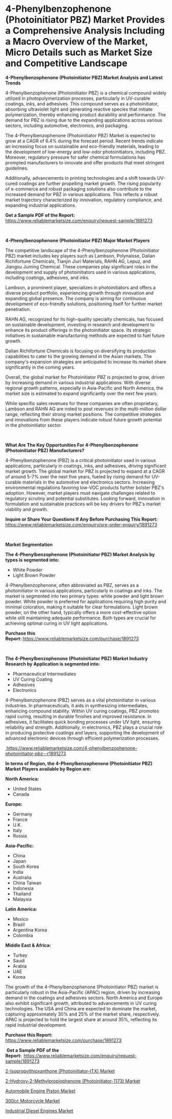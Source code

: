 <p><h1>4-Phenylbenzophenone (Photoinitiator PBZ) Market Provides a Comprehensive Analysis Including a Macro Overview of the Market, Micro Details such as Market Size and Competitive Landscape</h1></p><p><strong>4-Phenylbenzophenone (Photoinitiator PBZ) Market Analysis and Latest Trends</strong></p>
<p><p>4-Phenylbenzophenone (Photoinitiator PBZ) is a chemical compound widely utilized in photopolymerization processes, particularly in UV-curable coatings, inks, and adhesives. This compound serves as a photoinitiator, absorbing ultraviolet light and generating reactive species that initiate polymerization, thereby enhancing product durability and performance. The demand for PBZ is rising due to the expanding applications across various sectors, including automotive, electronics, and packaging.</p><p>The 4-Phenylbenzophenone (Photoinitiator PBZ) Market is expected to grow at a CAGR of 6.4% during the forecast period. Recent trends indicate an increasing focus on sustainable and eco-friendly materials, leading to the development of low-energy and low-odor photoinitiators, including PBZ. Moreover, regulatory pressure for safer chemical formulations has prompted manufacturers to innovate and offer products that meet stringent guidelines.</p><p>Additionally, advancements in printing technologies and a shift towards UV-cured coatings are further propelling market growth. The rising popularity of e-commerce and robust packaging solutions also contribute to the increased demand for PBZ in various applications. This reflects a robust market trajectory characterized by innovation, regulatory compliance, and expanding industrial applications.</p></p>
<p><strong>Get a Sample PDF of the Report:&nbsp;</strong> <a href="https://www.reliablemarketsize.com/enquiry/request-sample/1891273?utm_campaign=1898&utm_medium=2&utm_source=Github&utm_content=ia&utm_term=04022025&utm_id=4-phenylbenzophenone-photoinitiator-pbz">https://www.reliablemarketsize.com/enquiry/request-sample/1891273</a></p>
<p>&nbsp;</p>
<p><strong>4-Phenylbenzophenone (Photoinitiator PBZ) Major Market Players</strong></p>
<p><p>The competitive landscape of the 4-Phenylbenzophenone (Photoinitiator PBZ) market includes key players such as Lambson, Polynaisse, Dalian Richifortune Chemicals, Tianjin Jiuri Materials, RAHN AG, Lepuz, and Jiangsu Juming Chemical. These companies play significant roles in the development and supply of photoinitiators used in various applications, including coatings, adhesives, and inks.</p><p>Lambson, a prominent player, specializes in photoinitiators and offers a diverse product portfolio, experiencing growth through innovation and expanding global presence. The company is aiming for continuous development of eco-friendly solutions, positioning itself for further market penetration.</p><p>RAHN AG, recognized for its high-quality specialty chemicals, has focused on sustainable development, investing in research and development to enhance its product offerings in the photoinitiator space. Its strategic initiatives in sustainable manufacturing methods are expected to fuel future growth.</p><p>Dalian Richifortune Chemicals is focusing on diversifying its production capabilities to cater to the growing demand in the Asian markets. The company's expansion strategies are anticipated to increase its market share significantly in the coming years.</p><p>Overall, the global market for Photoinitiator PBZ is projected to grow, driven by increasing demand in various industrial applications. With diverse regional growth patterns, especially in Asia-Pacific and North America, the market size is estimated to expand significantly over the next few years. </p><p>While specific sales revenues for these companies are often proprietary, Lambson and RAHN AG are noted to post revenues in the multi-million dollar range, reflecting their strong market positions. The competitive strategies and innovations from these players indicate robust future growth potential in the photoinitiator sector.</p></p>
<p>&nbsp;</p>
<p><strong>What Are The Key Opportunities For 4-Phenylbenzophenone (Photoinitiator PBZ) Manufacturers?</strong></p>
<p><p>4-Phenylbenzophenone (PBZ) is a critical photoinitiator used in various applications, particularly in coatings, inks, and adhesives, driving significant market growth. The global market for PBZ is projected to expand at a CAGR of around 5-7% over the next five years, fueled by rising demand for UV-curable materials in the automotive and electronics sectors. Increasing environmental regulations favoring low-VOC products further bolster PBZ's adoption. However, market players must navigate challenges related to regulatory scrutiny and potential substitutes. Looking forward, innovation in formulation and sustainable practices will be key drivers for PBZ's market viability and growth.</p></p>
<p><strong>Inquire or Share Your Questions If Any Before Purchasing This Report:</strong> <a href="https://www.reliablemarketsize.com/enquiry/pre-order-enquiry/1891273?utm_campaign=1898&utm_medium=2&utm_source=Github&utm_content=ia&utm_term=04022025&utm_id=4-phenylbenzophenone-photoinitiator-pbz">https://www.reliablemarketsize.com/enquiry/pre-order-enquiry/1891273</a></p>
<p>&nbsp;</p>
<p><strong>Market Segmentation</strong></p>
<p><strong>The 4-Phenylbenzophenone (Photoinitiator PBZ) Market Analysis by types is segmented into:</strong></p>
<p><ul><li>White Powder</li><li>Light Brown Powder</li></ul></p>
<p><p>4-Phenylbenzophenone, often abbreviated as PBZ, serves as a photoinitiator in various applications, particularly in coatings and inks. The market is segmented into two primary types: white powder and light brown powder. White powder is preferred for applications requiring high purity and minimal coloration, making it suitable for clear formulations. Light brown powder, on the other hand, typically offers a more cost-effective option while still maintaining adequate performance. Both types are crucial for achieving optimal curing in UV light applications.</p></p>
<p><strong>Purchase this Report:&nbsp;</strong><a href="https://www.reliablemarketsize.com/purchase/1891273?utm_campaign=1898&utm_medium=2&utm_source=Github&utm_content=ia&utm_term=04022025&utm_id=4-phenylbenzophenone-photoinitiator-pbz">https://www.reliablemarketsize.com/purchase/1891273</a></p>
<p>&nbsp;</p>
<p><strong>The 4-Phenylbenzophenone (Photoinitiator PBZ) Market Industry Research by Application is segmented into:</strong></p>
<p><ul><li>Pharmaceutical Intermediates</li><li>UV Curing Coating</li><li>Adhesives</li><li>Electronics</li></ul></p>
<p><p>4-Phenylbenzophenone (PBZ) serves as a vital photoinitiator in various industries. In pharmaceuticals, it aids in synthesizing intermediates, enhancing compound stability. Within UV curing coatings, PBZ promotes rapid curing, resulting in durable finishes and improved resistance. In adhesives, it facilitates quick bonding processes under UV light, ensuring reliability and strength. Additionally, in electronics, PBZ plays a crucial role in producing protective coatings and layers, supporting the development of advanced electronic devices through efficient polymerization processes.</p></p>
<p><a href="https://www.reliablemarketsize.com/4-phenylbenzophenone-photoinitiator-pbz--r1891273?utm_campaign=1898&utm_medium=2&utm_source=Github&utm_content=ia&utm_term=04022025&utm_id=4-phenylbenzophenone-photoinitiator-pbz">&nbsp;https://www.reliablemarketsize.com/4-phenylbenzophenone-photoinitiator-pbz--r1891273</a></p>
<p><strong>In terms of Region, the 4-Phenylbenzophenone (Photoinitiator PBZ) Market Players available by Region are:</strong></p>
<p>
    <p> <strong> North America: </strong>
        <ul>
            <li>United States</li>
            <li>Canada</li>
        </ul>
        </p> 
    <p> <strong> Europe: </strong>
        <ul>
            <li>Germany</li>
            <li>France</li>
            <li>U.K.</li>
            <li>Italy</li>
            <li>Russia</li>
        </ul>
        </p> 
    <p> <strong> Asia-Pacific: </strong>
        <ul>
            <li>China</li>
            <li>Japan</li>
            <li>South Korea</li>
            <li>India</li>
            <li>Australia</li>
            <li>China Taiwan</li>
            <li>Indonesia</li>
            <li>Thailand</li>
            <li>Malaysia</li>
        </ul>
        </p> 
    <p> <strong> Latin America: </strong>
        <ul>
            <li>Mexico</li>
            <li>Brazil</li>
            <li>Argentina Korea</li>
            <li>Colombia</li>
        </ul>
        </p> 
    <p> <strong> Middle East & Africa: </strong>
        <ul>
            <li>Turkey</li>
            <li>Saudi</li>
            <li>Arabia</li>
            <li>UAE</li>
            <li>Korea</li>
        </ul>
    </p>
    </p>
<p><p>The growth of the 4-Phenylbenzophenone (Photoinitiator PBZ) market is particularly robust in the Asia-Pacific (APAC) region, driven by increasing demand in the coatings and adhesives sectors. North America and Europe also exhibit significant growth, attributed to advancements in UV curing technologies. The USA and China are expected to dominate the market, capturing approximately 30% and 25% of the market share, respectively. APAC is projected to hold the largest share at around 35%, reflecting its rapid industrial development.</p></p>
<p><strong>Purchase this Report: </strong><a href="https://www.reliablemarketsize.com/purchase/1891273?utm_campaign=1898&utm_medium=2&utm_source=Github&utm_content=ia&utm_term=04022025&utm_id=4-phenylbenzophenone-photoinitiator-pbz">https://www.reliablemarketsize.com/purchase/1891273</a></p>
<p>&nbsp;<strong>Get a Sample PDF of the Report:&nbsp;&nbsp;</strong><a href="https://www.reliablemarketsize.com/enquiry/request-sample/1891273?utm_campaign=1898&utm_medium=2&utm_source=Github&utm_content=ia&utm_term=04022025&utm_id=4-phenylbenzophenone-photoinitiator-pbz">https://www.reliablemarketsize.com/enquiry/request-sample/1891273</a></p>
<p><strong></strong></p>
<p><p><a href="https://github.com/briandahm87/Market-Research-Report-List-1/blob/main/2-isopropylthioxanthone-photoinitiator-itx-market.md?utm_campaign=1898&utm_medium=2&utm_source=Github&utm_content=ia&utm_term=04022025&utm_id=4-phenylbenzophenone-photoinitiator-pbz">2-Isopropylthioxanthone (Photoinitiator-ITX) Market</a></p><p><a href="https://github.com/muhjanaidu/Market-Research-Report-List-1/blob/main/2-hydroxy-2-methylpropiophenone-photoinitiator-1173-market.md?utm_campaign=1898&utm_medium=2&utm_source=Github&utm_content=ia&utm_term=04022025&utm_id=4-phenylbenzophenone-photoinitiator-pbz">2-Hydroxy-2-Methylpropiophenone (Photoinitiator-1173) Market</a></p><p><a href="https://www.linkedin.com/pulse/navigating-automobile-engine-piston-market-through-2025-2032showing-hblje?utm_campaign=1898&utm_medium=2&utm_source=Github&utm_content=ia&utm_term=04022025&utm_id=4-phenylbenzophenone-photoinitiator-pbz">Automobile Engine Piston Market</a></p><p><a href="https://www.linkedin.com/pulse/market-demand-revenue-300cc-motorcycle-11-cagr-from-2025-djdoe?utm_campaign=1898&utm_medium=2&utm_source=Github&utm_content=ia&utm_term=04022025&utm_id=4-phenylbenzophenone-photoinitiator-pbz">300cc Motorcycle Market</a></p><p><a href="https://www.linkedin.com/pulse/revenue-demand-industrial-diesel-engines-market-projected-xardc?utm_campaign=1898&utm_medium=2&utm_source=Github&utm_content=ia&utm_term=04022025&utm_id=4-phenylbenzophenone-photoinitiator-pbz">Industrial Diesel Engines Market</a></p></p>